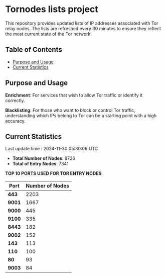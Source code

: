 # Tornodes lists project

This repository provides updated lists of IP addresses associated with Tor relay nodes. The lists are refreshed every 30 minutes to ensure they reflect the most current state of the Tor network.

## Table of Contents

- [Purpose and Usage](#purpose-and-usage)
- [Current Statistics](#current-statistics)


## Purpose and Usage

**Enrichment**: For services that wish to allow Tor traffic or identify it correctly.

**Blacklisting**: For those who want to block or control Tor traffic, understanding which IPs belong to Tor can be a starting point with a high accuracy.

## Current Statistics

Last update time : 2024-11-30 05:30:06 UTC

- **Total Number of Nodes**: 8726
- **Total of Entry Nodes**: 7341

**TOP 10 PORTS USED FOR TOR ENTRY NODES**

| **Port** | **Number of Nodes** |
|------|-----------------|
| **443**   | 2203  |
| **9001**   | 1667  |
| **9000**   | 445  |
| **9100**   | 335  |
| **8443**   | 182  |
| **9002**   | 152  |
| **143**   | 113  |
| **110**   | 100  |
| **80**   | 93  |
| **9003**   | 84  |

